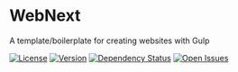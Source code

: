WebNext
=======

A template/boilerplate for creating websites with Gulp

[![License][license-img]][license-url] [![Version][version-img]][version-url] [![Dependency Status][gemnasium-img]][gemnasium-url] [![Open Issues][issues-img]][issues-url]



[license-url]: https://github.com/myhonor16/webnext/blob/master/LICENSE
[license-img]: http://img.shields.io/badge/License-MIT-blue.svg?style=flat
[version-url]: https://github.com/myhonor16/webnext/releases
[version-img]: http://img.shields.io/badge/Version-4.0.0-brightgreen.svg?style=flat
[gemnasium-url]: https://gemnasium.com/myhonor16/webnext
[gemnasium-img]: http://img.shields.io/gemnasium/myhonor16/webnext.svg?style=flat
[issues-url]: https://github.com/myhonor16/webnext/issues
[issues-img]: http://img.shields.io/github/issues/myhonor16/webnext.svg?style=flat

